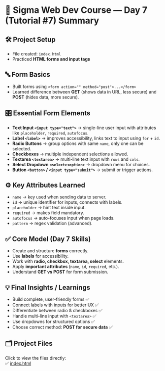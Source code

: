 # 📝 Sigma Web Dev Course — Day 7 (Tutorial #7) Summary  

## 🛠 Project Setup  
- File created: `index.html`  
- Practiced **HTML forms and input tags**  

## 🔤 Form Basics  
- Built forms using `<form action="" method="post">...</form>`  
- Learned difference between **GET** (shows data in URL, less secure) and **POST** (hides data, more secure).  

## 🎛 Essential Form Elements  
- **Text Input `<input type="text">`** → single-line user input with attributes like `placeholder`, `required`, `autofocus`.  
- **Label `<label>`** → improves accessibility, links text to input using `for` + `id`.  
- **Radio Buttons** → group options with same `name`, only one can be selected.  
- **Checkboxes** → multiple independent selections allowed.  
- **Textarea `<textarea>`** → multi-line text input with `rows` and `cols`.  
- **Select Dropdown `<select><option>`** → dropdown menu for choices.  
- **Button `<button>` / `<input type="submit">`** → submit or trigger actions.  

## ⚙️ Key Attributes Learned  
- `name` → key used when sending data to server.  
- `id` → unique identifier for inputs, connects with labels.  
- `placeholder` → hint text inside input.  
- `required` → makes field mandatory.  
- `autofocus` → auto-focuses input when page loads.  
- `pattern` → regex validation (advanced).  

## ✅ Core Model (Day 7 Skills)  
- Create and structure **forms** correctly.  
- Use **labels** for accessibility.  
- Work with **radio, checkbox, textarea, select** elements.  
- Apply **important attributes** (`name`, `id`, `required`, etc.).  
- Understand **GET vs POST** for form submission.  

## 💡 Final Insights / Learnings  
- Build complete, user-friendly forms ✅  
- Connect labels with inputs for better UX ✅  
- Differentiate between radio & checkboxes ✅  
- Handle multi-line input with `<textarea>` ✅  
- Use dropdowns for structured options ✅  
- Choose correct method: **POST for secure data** ✅  

## 🗂 Project Files  
Click to view the files directly:  
✅ [index.html](./index.htm)  
